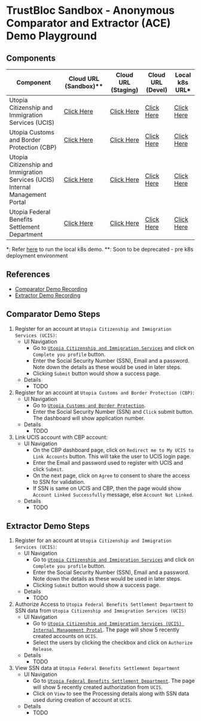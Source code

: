 # TrustBloc Sandbox - Anonymous Comparator and Extractor (ACE) Demo Playground

## Components
| Component                                                                     | Cloud URL (Sandbox)**                                          | Cloud URL (Staging)                                          | Cloud URL (Devel)                                          | Local k8s URL*                                             |
|-------------------------------------------------------------------------------|----------------------------------------------------------------|--------------------------------------------------------------|------------------------------------------------------------|------------------------------------------------------------|
| Utopia Citizenship and Immigration Services (UCIS)                            | [Click Here](https://ucis-rp.sandbox.trustbloc.dev/)          | [Click Here](https://ucis-rp.stg.trustbloc.dev)          | [Click Here](https://ucis-rp.dev.trustbloc.dev)          | [Click Here](https://ucis-rp.local.trustbloc.dev)          |
| Utopia Customs and Border Protection (CBP)                                    | [Click Here](https://cbp-rp.sandbox.trustbloc.dev)           | [Click Here](https://cbp-rp.stg.trustbloc.dev)           | [Click Here](https://cbp-rp.dev.trustbloc.dev)           | [Click Here](https://cbp-rp.local.trustbloc.dev)           |
| Utopia Citizenship and Immigration Services (UCIS) Internal Management Portal | [Click Here](https://ucis-rp.sandbox.trustbloc.dev/internal) | [Click Here](https://ucis-rp.stg.trustbloc.dev/internal) | [Click Here](https://ucis-rp.dev.trustbloc.dev/internal) | [Click Here](https://benefits-dept-rp.trustbloc.dev/internal) |
| Utopia Federal Benefits Settlement Department                                 | [Click Here](https://benefits-dept-rp.sandbox.trustbloc.dev) | [Click Here](https://benefits-dept-rp.stg.trustbloc.dev) | [Click Here](https://benefits-dept-rp.dev.trustbloc.dev) | [Click Here](https://benefits-dept-rp.local.trustbloc.dev) |

*: Refer [here](./../../README.md#deployment) to run the local k8s demo.
**: Soon to be deprecated - pre k8s deployment environment

## References
- [Comparator Demo Recording](https://www.youtube.com/watch?v=SqDqHSNdGpc)
- [Extractor Demo Recording](https://www.youtube.com/watch?v=E2WHBS6OD2w)

## Comparator Demo Steps
1. Register for an account at `Utopia Citizenship and Immigration Services (UCIS)`:
   - UI Navigation 
     - Go to [`Utopia Citizenship and Immigration Services`](#components) and click on `Complete you profile` button.
     - Enter the Social Security Number (SSN), Email and a password. Note down the details as these would be used in later steps.
     - Clicking `Submit` button would show a success page. 
   - Details 
     - TODO
1. Register for an account at `Utopia Customs and Border Protection (CBP)`:
   - UI Navigation 
     - Go to [`Utopia Customs and Border Protection`](#components).
     - Enter the Social Security Number (SSN) and `Click` submit button. The dashboard will show application number.
   - Details 
     - TODO
1. Link UCIS account with CBP account:
   - UI Navigation 
     - On the CBP dashboard page, click on `Redirect me to My UCIS to Link Accounts` button. This will take the user to UCIS login page.
     - Enter the Email and password used to register with UCIS and click `Submit`.
     - On the next page, click on `Agree` to consent to share the access to SSN for validation.
     - If SSN is same on UCIS and CBP, then the page would show `Account Linked Successfully` message, else `Account Not Linked`.
   - Details 
     - TODO


## Extractor Demo Steps
1. Register for an account at `Utopia Citizenship and Immigration Services (UCIS)`:
   - UI Navigation 
     - Go to [`Utopia Citizenship and Immigration Services`](#components) and click on `Complete you profile` button.
     - Enter the Social Security Number (SSN), Email and a password. Note down the details as these would be used in later steps.
     - Clicking `Submit` button would show a success page. 
   - Details 
     - TODO
1. Authorize Access to `Utopia Federal Benefits Settlement Department` to  SSN data from `Utopia Citizenship and Immigration Services (UCIS)`
   - UI Navigation 
     - Go to [`Utopia Citizenship and Immigration Services (UCIS) Internal Management Protal`](#components). The page will show 5 recently created accounts on `UCIS`.
     - Select the users by clicking the checkbox and click on `Authorize Release`.
   - Details 
     - TODO
1. View SSN data at `Utopia Federal Benefits Settlement Department`
   - UI Navigation 
     - Go to [`Utopia Federal Benefits Settlement Department`](#components). The page will show 5 recently created authorization from `UCIS`.
     - Click on `View` to see the Processing details along with SSN data used during creation of account at `UCIS`.
   - Details 
     - TODO
     
